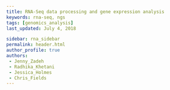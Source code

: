 ```yaml
---
title: RNA-Seq data processing and gene expression analysis
keywords: rna-seq, ngs
tags: [genomics_analysis]
last_updated: July 4, 2018

sidebar: rna_sidebar
permalink: header.html  
author_profile: true
authors:
 - Jenny_Zadeh
 - Radhika_Khetani
 - Jessica_Holmes
 - Chris_Fields
---
```

